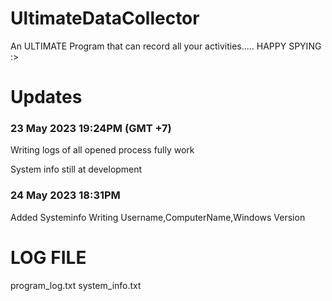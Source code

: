 # UltimateDataCollector
An ULTIMATE Program that can record all your activities..... HAPPY SPYING :>

# Updates
<h3>23 May 2023 19:24PM (GMT +7)</h3>
<p>Writing logs of all opened process fully work
<p>System info still at development
<p><h3>24 May 2023 18:31PM</h3>
Added Systeminfo Writing Username,ComputerName,Windows Version

# LOG FILE
program_log.txt
system_info.txt
